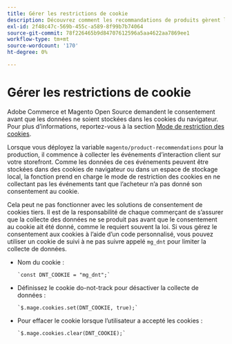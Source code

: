 ```yaml
---
title: Gérer les restrictions de cookie
description: Découvrez comment les recommandations de produits gèrent les restrictions des cookies.
exl-id: 2f48c47c-569b-455c-a589-8f99b7b74064
source-git-commit: 78f226465b9d84707612596a5aa4622aa7869ee1
workflow-type: tm+mt
source-wordcount: '170'
ht-degree: 0%

---
```


# Gérer les restrictions de cookie

Adobe Commerce et Magento Open Source demandent le consentement avant que les données ne soient stockées dans les cookies du navigateur. Pour plus d’informations, reportez-vous à la section [Mode de restriction des cookies](https://experienceleague.adobe.com/docs/commerce-admin/start/compliance/privacy/compliance-cookie-law.html).

Lorsque vous déployez la variable `magento/product-recommendations` pour la production, il commence à collecter les événements d’interaction client sur votre storefront. Comme les données de ces événements peuvent être stockées dans des cookies de navigateur ou dans un espace de stockage local, la fonction prend en charge le mode de restriction des cookies en ne collectant pas les événements tant que l’acheteur n’a pas donné son consentement au cookie.

Cela peut ne pas fonctionner avec les solutions de consentement de cookies tiers. Il est de la responsabilité de chaque commerçant de s’assurer que la collecte des données ne se produit pas avant que le consentement au cookie ait été donné, comme le requiert souvent la loi. Si vous gérez le consentement aux cookies à l’aide d’un code personnalisé, vous pouvez utiliser un cookie de suivi à ne pas suivre appelé `mg_dnt` pour limiter la collecte de données.

- Nom du cookie :

   ```text
   `const DNT_COOKIE = "mg_dnt";`
   ```

- Définissez le cookie do-not-track pour désactiver la collecte de données :

   ```text
   `$.mage.cookies.set(DNT_COOKIE, true);`
   ```

- Pour effacer le cookie lorsque l’utilisateur a accepté les cookies :

   ```text
   `$.mage.cookies.clear(DNT_COOKIE);`
   ```
